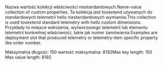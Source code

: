 <span data-ttu-id="03e6d-101">Nazwa wartość kolekcji właściwości niestandardowych.</span><span class="sxs-lookup"><span data-stu-id="03e6d-101">Name-value collection of custom properties.</span></span> <span data-ttu-id="03e6d-102">Ta kolekcja jest tooextend używanych do standardowych telemetrii hello niestandardowych wymiarów.</span><span class="sxs-lookup"><span data-stu-id="03e6d-102">This collection is used tooextend standard telemetry with hello custom dimensions.</span></span> <span data-ttu-id="03e6d-103">Przykłady to miejsce wdrożenia, wytworzonego telemetrii lub elementu telemetrii konkretnej właściwości, takie jak numer zamówienia.</span><span class="sxs-lookup"><span data-stu-id="03e6d-103">Examples are deployment slot that produced telemetry or telemetry-item specific property like order number.</span></span> 

<span data-ttu-id="03e6d-104">Maksymalna długość: 150 wartość maksymalna: 8192</span><span class="sxs-lookup"><span data-stu-id="03e6d-104">Max key length: 150 Max value length: 8192</span></span>
